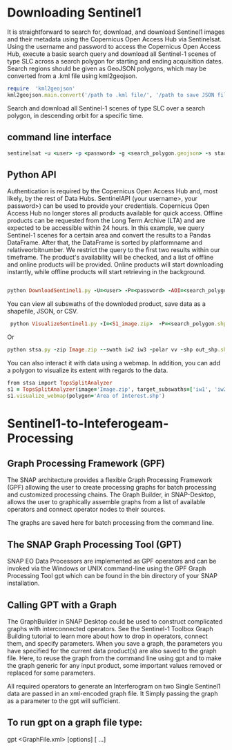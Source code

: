 # Downloading Sentinel1 

It is straightforward to search for, download, and download Sentinel1 images and their metadata using the Copernicus Open Access Hub via Sentinelsat.
Using the username and password to access the Copernicus Open Access Hub, execute a basic search query and download all Sentinel-1 scenes of type SLC across a search polygon for starting and ending acquisition dates. Search regions should be given as GeoJSON polygons, which may be converted from a .kml file using kml2geojson.

```ruby
require  'kml2geojson'
kml2geojson.main.convert('/path to .kml file/', '/path to save JSON file/Study Area/')
```

Search and download all Sentinel-1 scenes of type SLC over a search polygon, in descending orbit for a specific time.
## command line interface 

```ruby
sentinelsat -u <user> -p <password> -g <search_polygon.geojson> -s startingDate -e EndingDate -producttype <SLC> -q "orbitdirection=Descending" -url "https://scihub.copernicus.eu/dhus"

```
## Python API
Authentication is required by the Copernicus Open Access Hub and, most likely, by the rest of Data Hubs. SentinelAPI (your username>, your password>) can be used to provide your credentials.
Copernicus Open Access Hub no longer stores all products available for quick access. Offline products can be requested from the Long Term Archive (LTA) and are expected to be accessible within 24 hours.
In this example, we query Sentinel-1 scenes for a certain area and convert the results to a Pandas DataFrame. After that, the DataFrame is sorted by platformname and relativeorbitnumber. We restrict the query to the first two results within our timeframe. The product's availability will be checked, and a list of offline and online products will be provided. Online products will start downloading instantly, while offline products will start retrieving in the background.

  
```ruby

python DownloadSentinel1.py -U=<user> -P=<password> -AOI=<search_polygon.geojson> -SD=startingDate -ED=EndingDate

```

You can view all subswaths of the downloded product, save data as a shapefile, JSON, or CSV.

```ruby
 python VisualizeSentinel1.py -I=<S1_image.zip>  -P=<search_polygon.shp>
```
Or

```ruby
python stsa.py -zip Image.zip --swath iw2 iw3 -polar vv -shp out_shp.shp -csv out_csv.csv -json out_json.jso
```
You can also interact it with data using a webmap. In addition, you can add a polygon to visualize its extent with regards to the data.

```ruby
from stsa import TopsSplitAnalyzer
s1 = TopsSplitAnalyzer(image='Image.zip', target_subswaths=['iw1', 'iw2', 'iw3'], polarization='vv')
s1.visualize_webmap(polygon='Area of Interest.shp')
```

# Sentinel1-to-Inteferogeam-Processing

## Graph Processing Framework (GPF)
The SNAP architecture provides a flexible Graph Processing Framework (GPF) allowing the user to create processing graphs for batch processing and customized processing chains. The Graph Builder, in SNAP-Desktop, allows the user to graphically assemble graphs from a list of available operators and connect operator nodes to their sources. 

The graphs are saved here for batch processing from the command line.

## The SNAP Graph Processing Tool (GPT)
SNAP EO Data Processors are implemented as GPF operators and can be invoked via the Windows or UNIX command-line using the GPF Graph Processing Tool gpt which can be found in the bin directory of your SNAP installation.

## Calling GPT with a Graph 
The GraphBuilder in SNAP Desktop could be used to construct complicated graphs with interconnected operators. See the Sentinel-1 Toolbox Graph Building tutorial to learn more about how to drop in operators, connect them, and specify parameters.
When you save a graph, the parameters you have specified for the current data product(s) are also saved to the graph file. Here, to reuse the graph from the command line using gpt and to make the graph generic for any input product, some important values removed or replaced for some parameters.

All required operators to generate an Interferogram on two Single Sentinel1 data are passed in an xml-encoded graph file. It Simply passing the graph as a parameter to the gpt will sufficient.

## To run gpt on a graph file type:
gpt <GraphFile.xml> [options] [<source-file-1> <source-file-2> ...]
